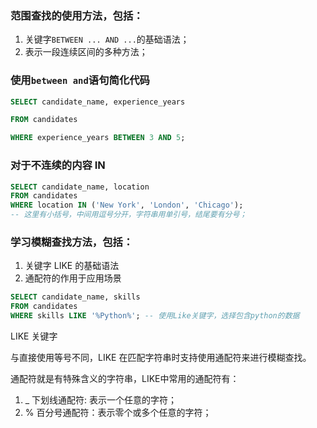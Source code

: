 ### 范围查找的使用方法，包括：

1.  关键字`BETWEEN ... AND ...`的基础语法；
2.  表示一段连续区间的多种方法；

### 使用`between and`语句简化代码
```sql
SELECT candidate_name, experience_years

FROM candidates

WHERE experience_years BETWEEN 3 AND 5;
```

### 对于不连续的内容  IN

```sql
SELECT candidate_name, location
FROM candidates 
WHERE location IN ('New York', 'London', 'Chicago');
-- 这里有小括号，中间用逗号分开，字符串用单引号，结尾要有分号；
```
### 学习模糊查找方法，包括：

1. 关键字 LIKE 的基础语法
2. 通配符的作用于应用场景

```sql
SELECT candidate_name, skills 
FROM candidates 
WHERE skills LIKE '%Python%'; -- 使用Like关键字，选择包含python的数据
```
LIKE 关键字

与直接使用等号不同，LIKE 在匹配字符串时支持使用通配符来进行模糊查找。

通配符就是有特殊含义的字符串，LIKE中常用的通配符有：

1. _ 下划线通配符: 表示一个任意的字符；
2. % 百分号通配符：表示零个或多个任意的字符；
<!--stackedit_data:
eyJoaXN0b3J5IjpbLTc4ODkxNDMwNCw4Njg4NTgwNTYsMTU5Mz
IyODA0NCwtNzczNDYxMzk1LC0yMDk0NTM4NzUzXX0=
-->